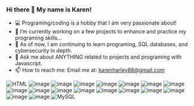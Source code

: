 ### Hi there 👋 My name is Karen!

- 💻 Programing/coding is a hobby that I am very passionate about!
- 🔭 I’m currently working on a few projects to enhance and practice my programing skills...
- 🌱 As of now, I am continuing to learn programing, SQL databases, and cybersecurity in depth.
- 💬 Ask me about ANYTHING related to projects and programing with Javascript.
- 📫 How to reach me: Email me at: karenharley88@gmail.com

![HTML](https://img.shields.io/badge/HTML5-E34F26?style=for-the-badge&logo=html5&logoColor=white)
![image](https://img.shields.io/badge/MongoDB-4EA94B?style=for-the-badge&logo=mongodb&logoColor=white)
![image](https://img.shields.io/badge/Express%20js-000000?style=for-the-badge&logo=express&logoColor=white)
![image](https://img.shields.io/badge/Insomnia-5849be?style=for-the-badge&logo=Insomnia&logoColor=whit)
![image](https://img.shields.io/badge/jQuery-0769AD?style=for-the-badge&logo=jquery&logoColor=white)
![image](https://img.shields.io/badge/JWT-000000?style=for-the-badge&logo=JSON%20web%20tokens&logoColor=white)
![image](https://img.shields.io/badge/Node%20js-339933?style=for-the-badge&logo=nodedotjs&logoColor=white)
![image](https://img.shields.io/badge/npm-CB3837?style=for-the-badge&logo=npm&logoColor=white)
![image](https://img.shields.io/badge/Apollo%20GraphQL-311C87?&style=for-the-badge&logo=Apollo%20GraphQL&logoColor=white)
![image](https://img.shields.io/badge/GraphQl-E10098?style=for-the-badge&logo=graphql&logoColor=white)
![image](https://img.shields.io/badge/Handlebars%20js-f0772b?style=for-the-badge&logo=handlebarsdotjs&logoColor=black)
![image](https://img.shields.io/badge/React-20232A?style=for-the-badge&logo=react&logoColor=61DAFB)
![image](https://img.shields.io/badge/React_Router-CA4245?style=for-the-badge&logo=react-router&logoColor=white)
![image](https://img.shields.io/badge/React_Query-FF4154?style=for-the-badge&logo=ReactQuery&logoColor=white)
![image](https://img.shields.io/badge/Stripe-626CD9?style=for-the-badge&logo=Stripe&logoColor=white)
![image](https://img.shields.io/badge/JavaScript-323330?style=for-the-badge&logo=javascript&logoColor=F7DF1E)
![image](https://img.shields.io/badge/Sequelize-52B0E7?style=for-the-badge&logo=Sequelize&logoColor=white)
![image](https://img.shields.io/badge/Heroku-430098?style=for-the-badge&logo=heroku&logoColor=white)
![MySQL](https://img.shields.io/badge/mysql-4479A1.svg?style=for-the-badge&logo=mysql&logoColor=white)
<!--
**KarenHarley/KarenHarley** is a ✨ _special_ ✨ repository because its `README.md` (this file) appears on your GitHub profile.

Here are some ideas to get you started:

- 🔭 I’m currently working on ...
- 🌱 I’m currently learning ...
- 👯 I’m looking to collaborate on ...
- 🤔 I’m looking for help with ...
- 💬 Ask me about ...
- 📫 How to reach me: ...
- 😄 Pronouns: ...
- ⚡ Fun fact: ...


[![Anurag's GitHub stats](https://github-readme-stats.vercel.app/api?username=KarenHarley&hide=contribs,prs)](https://github.com/KarenHarley/github-readme-stats)
-->
